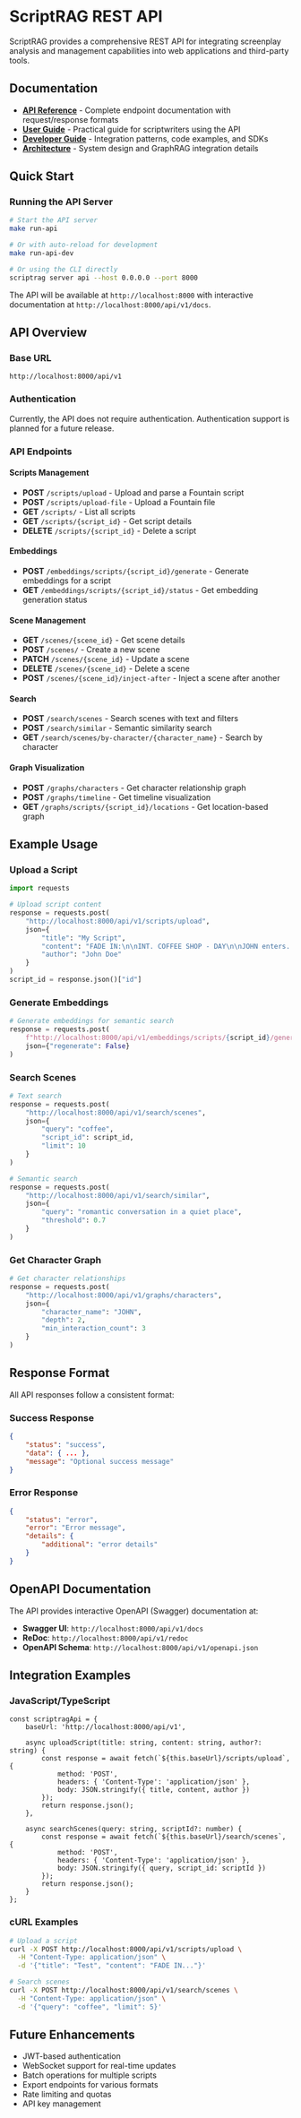 # ScriptRAG REST API

ScriptRAG provides a comprehensive REST API for integrating screenplay analysis and
management capabilities into web applications and third-party tools.

## Documentation

- **[API Reference](./api-reference.md)** - Complete endpoint documentation with
  request/response formats
- **[User Guide](./user-guide.md)** - Practical guide for scriptwriters using the API
- **[Developer Guide](./developer-guide.md)** - Integration patterns, code examples, and SDKs
- **[Architecture](./architecture.md)** - System design and GraphRAG integration details

## Quick Start

### Running the API Server

```bash
# Start the API server
make run-api

# Or with auto-reload for development
make run-api-dev

# Or using the CLI directly
scriptrag server api --host 0.0.0.0 --port 8000
```

The API will be available at `http://localhost:8000` with interactive documentation
at `http://localhost:8000/api/v1/docs`.

## API Overview

### Base URL

```text
http://localhost:8000/api/v1
```

### Authentication

Currently, the API does not require authentication. Authentication support is
planned for a future release.

### API Endpoints

#### Scripts Management

- **POST** `/scripts/upload` - Upload and parse a Fountain script
- **POST** `/scripts/upload-file` - Upload a Fountain file
- **GET** `/scripts/` - List all scripts
- **GET** `/scripts/{script_id}` - Get script details
- **DELETE** `/scripts/{script_id}` - Delete a script

#### Embeddings

- **POST** `/embeddings/scripts/{script_id}/generate` - Generate embeddings for a script
- **GET** `/embeddings/scripts/{script_id}/status` - Get embedding generation status

#### Scene Management

- **GET** `/scenes/{scene_id}` - Get scene details
- **POST** `/scenes/` - Create a new scene
- **PATCH** `/scenes/{scene_id}` - Update a scene
- **DELETE** `/scenes/{scene_id}` - Delete a scene
- **POST** `/scenes/{scene_id}/inject-after` - Inject a scene after another

#### Search

- **POST** `/search/scenes` - Search scenes with text and filters
- **POST** `/search/similar` - Semantic similarity search
- **GET** `/search/scenes/by-character/{character_name}` - Search by character

#### Graph Visualization

- **POST** `/graphs/characters` - Get character relationship graph
- **POST** `/graphs/timeline` - Get timeline visualization
- **GET** `/graphs/scripts/{script_id}/locations` - Get location-based graph

## Example Usage

### Upload a Script

```python
import requests

# Upload script content
response = requests.post(
    "http://localhost:8000/api/v1/scripts/upload",
    json={
        "title": "My Script",
        "content": "FADE IN:\n\nINT. COFFEE SHOP - DAY\n\nJOHN enters...",
        "author": "John Doe"
    }
)
script_id = response.json()["id"]
```

### Generate Embeddings

```python
# Generate embeddings for semantic search
response = requests.post(
    f"http://localhost:8000/api/v1/embeddings/scripts/{script_id}/generate",
    json={"regenerate": False}
)
```

### Search Scenes

```python
# Text search
response = requests.post(
    "http://localhost:8000/api/v1/search/scenes",
    json={
        "query": "coffee",
        "script_id": script_id,
        "limit": 10
    }
)

# Semantic search
response = requests.post(
    "http://localhost:8000/api/v1/search/similar",
    json={
        "query": "romantic conversation in a quiet place",
        "threshold": 0.7
    }
)
```

### Get Character Graph

```python
# Get character relationships
response = requests.post(
    "http://localhost:8000/api/v1/graphs/characters",
    json={
        "character_name": "JOHN",
        "depth": 2,
        "min_interaction_count": 3
    }
)
```

## Response Format

All API responses follow a consistent format:

### Success Response

```json
{
    "status": "success",
    "data": { ... },
    "message": "Optional success message"
}
```

### Error Response

```json
{
    "status": "error",
    "error": "Error message",
    "details": {
        "additional": "error details"
    }
}
```

## OpenAPI Documentation

The API provides interactive OpenAPI (Swagger) documentation at:

- **Swagger UI**: `http://localhost:8000/api/v1/docs`
- **ReDoc**: `http://localhost:8000/api/v1/redoc`
- **OpenAPI Schema**: `http://localhost:8000/api/v1/openapi.json`

## Integration Examples

### JavaScript/TypeScript

```text
const scriptragApi = {
    baseUrl: 'http://localhost:8000/api/v1',

    async uploadScript(title: string, content: string, author?: string) {
        const response = await fetch(`${this.baseUrl}/scripts/upload`, {
            method: 'POST',
            headers: { 'Content-Type': 'application/json' },
            body: JSON.stringify({ title, content, author })
        });
        return response.json();
    },

    async searchScenes(query: string, scriptId?: number) {
        const response = await fetch(`${this.baseUrl}/search/scenes`, {
            method: 'POST',
            headers: { 'Content-Type': 'application/json' },
            body: JSON.stringify({ query, script_id: scriptId })
        });
        return response.json();
    }
};
```

### cURL Examples

```bash
# Upload a script
curl -X POST http://localhost:8000/api/v1/scripts/upload \
  -H "Content-Type: application/json" \
  -d '{"title": "Test", "content": "FADE IN..."}'

# Search scenes
curl -X POST http://localhost:8000/api/v1/search/scenes \
  -H "Content-Type: application/json" \
  -d '{"query": "coffee", "limit": 5}'
```

## Future Enhancements

- JWT-based authentication
- WebSocket support for real-time updates
- Batch operations for multiple scripts
- Export endpoints for various formats
- Rate limiting and quotas
- API key management

